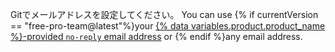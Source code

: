 Gitでメールアドレスを設定してください。 You can use {% if currentVersion == "free-pro-team@latest"%}your [{% data variables.product.product_name %}-provided `no-reply` email address](/articles/setting-your-commit-email-address) or {% endif %}any email address.
